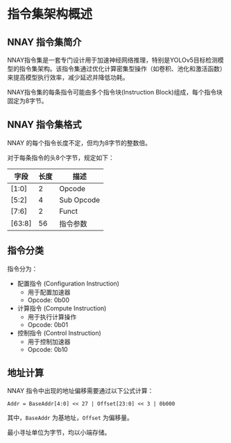 # 指令集架构概述

## NNAY 指令集简介

NNAY指令集是一套专门设计用于加速神经网络推理，特别是YOLOv5目标检测模型的指令集架构。该指令集通过优化计算密集型操作（如卷积、池化和激活函数）来提高模型执行效率，减少延迟并降低功耗。

NNAY指令集的每条指令可能由多个指令块(Instruction Block)组成，每个指令块固定为8字节。

## NNAY 指令集格式

NNAY 的每个指令长度不定，但均为8字节的整数倍。

对于每条指令的头8个字节，规定如下：

| 字段   | 长度 | 描述       |
| ------ | ---- | ---------- |
| [1:0]  | 2    | Opcode     |
| [5:2]  | 4    | Sub Opcode |
| [7:6]  | 2    | Funct   |
| [63:8] | 56   | 指令参数   |

## 指令分类

指令分为：

- 配置指令 (Configuration Instruction)
  - 用于配置加速器
  - Opcode: 0b00
- 计算指令 (Compute Instruction)
  - 用于执行计算操作
  - Opcode: 0b01
- 控制指令 (Control Instruction)
  - 用于控制加速器
  - Opcode: 0b10

## 地址计算

NNAY 指令中出现的地址偏移需要通过以下公式计算：

```
Addr = BaseAddr[4:0] << 27 | Offset[23:0] << 3 | 0b000
```

其中，`BaseAddr` 为基地址，`Offset` 为偏移量。

最小寻址单位为字节，均以小端存储。